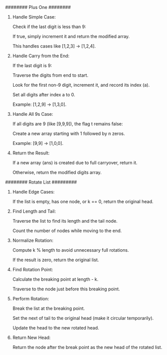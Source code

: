 ######## Plus One ########

1. Handle Simple Case:

    Check if the last digit is less than 9:
    
    If true, simply increment it and return the modified array.
    
    This handles cases like [1,2,3] → [1,2,4].

2. Handle Carry from the End:

    If the last digit is 9:
    
    Traverse the digits from end to start.
    
    Look for the first non-9 digit, increment it, and record its index (a).
    
    Set all digits after index a to 0.
    
    Example: [1,2,9] → [1,3,0].

3. Handle All 9s Case:

    If all digits are 9 (like [9,9,9]), the flag t remains false:
    
    Create a new array starting with 1 followed by n zeros.
    
    Example: [9,9] → [1,0,0].

4. Return the Result:

    If a new array (ans) is created due to full carryover, return it.
    
    Otherwise, return the modified digits array.


######## Rotate List #########

1. Handle Edge Cases:

    If the list is empty, has one node, or k == 0, return the original head.

2. Find Length and Tail:

    Traverse the list to find its length and the tail node.
    
    Count the number of nodes while moving to the end.

3. Normalize Rotation:

    Compute k % length to avoid unnecessary full rotations.
    
    If the result is zero, return the original list.

4. Find Rotation Point:

    Calculate the breaking point at length - k.
    
    Traverse to the node just before this breaking point.

5. Perform Rotation:

    Break the list at the breaking point.
    
    Set the next of tail to the original head (make it circular temporarily).
    
    Update the head to the new rotated head.

6. Return New Head:

    Return the node after the break point as the new head of the rotated list.
